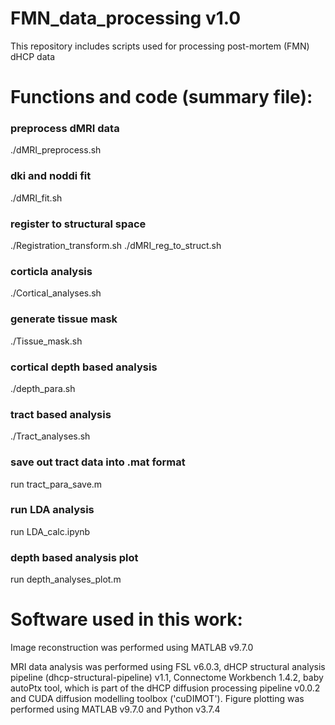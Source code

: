 # FMN_data_processing v1.0
This repository includes scripts used for processing post-mortem (FMN) dHCP data

# Functions and code (summary file):

### preprocess dMRI data
./dMRI_preprocess.sh

### dki and noddi fit
./dMRI_fit.sh

### register to structural space
./Registration_transform.sh
./dMRI_reg_to_struct.sh

### corticla analysis
./Cortical_analyses.sh

### generate tissue mask
./Tissue_mask.sh

### cortical depth based analysis
./depth_para.sh

### tract based analysis
./Tract_analyses.sh

### save out tract data into .mat format
run tract_para_save.m

### run LDA analysis
run LDA_calc.ipynb

### depth based analysis plot
run depth_analyses_plot.m

# Software used in this work:

Image reconstruction was performed using MATLAB v9.7.0

MRI data analysis was performed using FSL v6.0.3, dHCP structural analysis pipeline (dhcp-structural-pipeline) v1.1, Connectome Workbench 1.4.2, baby autoPtx tool, which is part of the dHCP diffusion processing pipeline v0.0.2 and CUDA diffusion modelling toolbox ('cuDIMOT'). Figure plotting was performed using MATLAB v9.7.0 and Python v3.7.4


